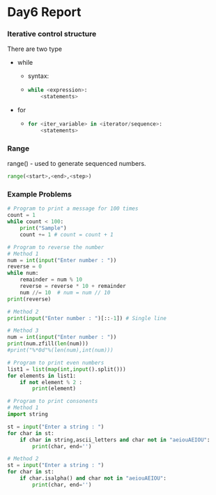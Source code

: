# Day6 Report

### Iterative control structure

There are two type

- while

  - syntax:

  - ```python
    while <expression>:
        <statements>
    ```

- for

  - ```python
    for <iter_variable> in <iterator/sequence>:
        <statements>
    ```

### Range

range() - used to generate sequenced numbers. 

```python
range(<start>,<end>,<step>)
```

### Example Problems

```python
# Program to print a message for 100 times
count = 1
while count < 100:
    print("Sample")
    count += 1 # count = count + 1
```

```python
# Program to reverse the number
# Method 1
num = int(input("Enter number : "))
reverse = 0
while num:
    remainder = num % 10
    reverse = reverse * 10 + remainder
    num //= 10  # num = num // 10
print(reverse)

# Method 2
print(input("Enter number : ")[::-1]) # Single line

# Method 3
num = int(input("Enter number : "))
print(num.zfill(len(num)))
#print("%*0d"%(len(num),int(num)))
```

```python
# Program to print even numbers
list1 = list(map(int,input().split()))
for elements in list1:
    if not element % 2 :
        print(element)
```

```python
# Program to print consonents
# Method 1
import string

st = input("Enter a string : ")
for char in st:
    if char in string,ascii_letters and char not in "aeiouAEIOU":
		print(char, end='')

# Method 2
st = input("Enter a string : ")
for char in st:
    if char.isalpha() and char not in "aeiouAEIOU":
		print(char, end='')
```

